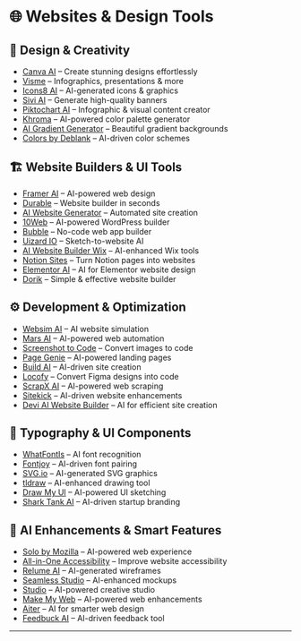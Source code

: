 # 🌐 Websites & Design Tools  

## 🎨 **Design & Creativity**  
- [Canva AI](https://www.aixploria.com/out/CanvaAI) – Create stunning designs effortlessly  
- [Visme](https://www.aixploria.com/out/Visme) – Infographics, presentations & more  
- [Icons8 AI](https://www.aixploria.com/out/Icons8AI) – AI-generated icons & graphics  
- [Sivi AI](https://www.aixploria.com/out/SiviAI) – Generate high-quality banners  
- [Piktochart AI](https://www.aixploria.com/out/PiktochartAI) – Infographic & visual content creator  
- [Khroma](https://www.aixploria.com/out/Khroma) – AI-powered color palette generator  
- [AI Gradient Generator](https://www.aixploria.com/out/AIGradientGenerator) – Beautiful gradient backgrounds  
- [Colors by Deblank](https://www.aixploria.com/out/ColorsbyDeblank) – AI-driven color schemes  

## 🏗 **Website Builders & UI Tools**  
- [Framer AI](https://www.aixploria.com/out/FramerAI) – AI-powered web design  
- [Durable](https://www.aixploria.com/out/Durable) – Website builder in seconds  
- [AI Website Generator](https://www.aixploria.com/out/AIWebsiteGenerator) – Automated site creation  
- [10Web](https://www.aixploria.com/out/10Web) – AI-powered WordPress builder  
- [Bubble](https://www.aixploria.com/out/Bubble) – No-code web app builder  
- [Uizard IO](https://www.aixploria.com/out/UizardIO) – Sketch-to-website AI  
- [AI Website Builder Wix](https://www.aixploria.com/out/AIWebsiteBuilderWix) – AI-enhanced Wix tools  
- [Notion Sites](https://www.aixploria.com/out/NotionSites) – Turn Notion pages into websites  
- [Elementor AI](https://www.aixploria.com/out/ElementorAI) – AI for Elementor website design  
- [Dorik](https://www.aixploria.com/out/Dorik) – Simple & effective website builder  

## ⚙️ **Development & Optimization**  
- [Websim AI](https://www.aixploria.com/out/WebsimAI) – AI website simulation  
- [Mars AI](https://www.aixploria.com/out/MarsAi) – AI-powered web automation  
- [Screenshot to Code](https://www.aixploria.com/out/ScreenshotToCode) – Convert images to code  
- [Page Genie](https://www.aixploria.com/out/PageGenie) – AI-powered landing pages  
- [Build AI](https://www.aixploria.com/out/BuildAI) – AI-driven site creation  
- [Locofy](https://www.aixploria.com/out/Locofy) – Convert Figma designs into code  
- [ScrapX AI](https://www.aixploria.com/out/ScrapXAI) – AI-powered web scraping  
- [Sitekick](https://www.aixploria.com/out/Sitekick) – AI-driven website enhancements  
- [Devi AI Website Builder](https://www.aixploria.com/out/DeviAIWebsiteBuilder) – AI for efficient site creation  

## 🔡 **Typography & UI Components**  
- [WhatFontIs](https://www.aixploria.com/out/WhatFontIs) – AI font recognition  
- [Fontjoy](https://www.aixploria.com/out/Fontjoy) – AI-driven font pairing  
- [SVG.io](https://www.aixploria.com/out/SVG.io) – AI-generated SVG graphics  
- [tldraw](https://www.aixploria.com/out/tldraw) – AI-enhanced drawing tool  
- [Draw My UI](https://www.aixploria.com/out/DrawMyUI) – AI-powered UI sketching  
- [Shark Tank AI](https://www.aixploria.com/out/SharkTankAI) – AI-driven startup branding  

## 🌟 **AI Enhancements & Smart Features**  
- [Solo by Mozilla](https://www.aixploria.com/out/SolobyMozilla) – AI-powered web experience  
- [All-in-One Accessibility](https://www.aixploria.com/out/AllinOneAccessibility%C2%AE) – Improve website accessibility  
- [Relume AI](https://www.aixploria.com/out/RelumeAI) – AI-generated wireframes  
- [Seamless Studio](https://www.aixploria.com/out/SeamlessStudio) – AI-enhanced mockups  
- [Studio](https://www.aixploria.com/out/Studio) – AI-powered creative studio  
- [Make My Web](https://www.aixploria.com/out/MakeMyWeb) – AI-powered web enhancements  
- [Aiter](https://www.aixploria.com/out/Aiter) – AI for smarter web design  
- [Feedbuck AI](https://www.aixploria.com/out/FeedbuckAI) – AI-driven feedback tool  

---


